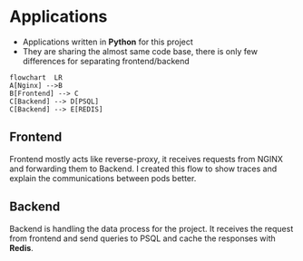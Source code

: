 # Applications

- Applications written in **Python** for this project
- They are sharing the almost same code base, there is only few differences for separating frontend/backend
```mermaid
flowchart  LR
A[Nginx] -->B
B[Frontend] --> C
C[Backend] --> D[PSQL]
C[Backend] --> E[REDIS]
```

## Frontend
Frontend mostly acts like reverse-proxy, it receives requests from NGINX and forwarding them to Backend.
I created this flow to show traces and explain the communications between pods better.

## Backend
Backend is handling the data process for the project. It receives the request from frontend and send queries to PSQL and cache the responses with **Redis**.
